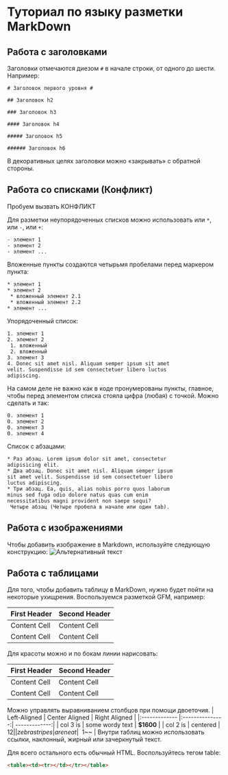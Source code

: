 # Туториал по языку разметки MarkDown

## Работа с заголовками

Заголовки отмечаются диезом `#` в начале строки, от
одного до шести. Например:

```
# Заголовок первого уровня #

## Заголовок h2

### Заголовок h3

#### Заголовок h4

##### Заголовок h5

###### Заголовок h6
```
В декоративных целях заголовки можно «закрывать» с
обратной стороны.

## Работа со списками (Конфликт)



Пробуем вызвать КОНФЛИКТ

Для разметки неупорядоченных списков можно использовать
или `*`, или `-`, или `+`:

```
- элемент 1
- элемент 2
- элемент ...
```

Вложенные пункты создаются четырьмя пробелами перед
маркером пункта:

```
* элемент 1
* элемент 2
 * вложенный элемент 2.1
 * вложенный элемент 2.2
* элемент ...
```

Упорядоченный список:

```
1. элемент 1
2. элемент 2
 1. вложенный
 2. вложенный
3. элемент 3
4. Donec sit amet nisl. Aliquam semper ipsum sit amet
velit. Suspendisse id sem consectetuer libero luctus
adipiscing.
```

На самом деле не важно как в коде пронумерованы пункты,
главное, чтобы перед элементом списка стояла цифра
(любая) с точкой. Можно сделать и так:

```
0. элемент 1
0. элемент 2
0. элемент 3
0. элемент 4
```

Список с абзацами:

```
* Раз абзац. Lorem ipsum dolor sit amet, consectetur
adipisicing elit.
* Два абзац. Donec sit amet nisl. Aliquam semper ipsum
sit amet velit. Suspendisse id sem consectetuer libero
luctus adipiscing.
* Три абзац. Ea, quis, alias nobis porro quos laborum
minus sed fuga odio dolore natus quas cum enim
necessitatibus magni provident non saepe sequi?
 Четыре абзац (Четыре пробела в начале или один tab).
 ```
 

## Работа с изображениями

Чтобы добавить изображение в Markdown, используйте следующую конструкцию:
![Альтернативный текст](https://phonoteka.org/uploads/posts/2022-01/1642965899_52-phonoteka-org-p-krasivii-fon-priroda-54.jpg)


## Работа с таблицами

Для того, чтобы добавить таблицу в MarkDown, нужно будет пойти на некоторые ухищрения. Воспользуемся разметкой GFM, например:

First Header | Second Header
------------- | -------------
Content Cell | Content Cell
Content Cell | Content Cell
Для красоты можно и по бокам линии нарисовать:

| First Header | Second Header |
| ------------- | ------------- |
| Content Cell | Content Cell |
| Content Cell | Content Cell |
Можно управлять выравниванием столбцов при помощи
двоеточия.
| Left-Aligned | Center Aligned | Right Aligned |
|:------------- |:---------------:| -------------:|
| col 3 is | some wordy text | **$1600** |
| col 2 is | centered | $12 |
| zebra stripes | are neat | ~~$1~~ |
Внутри таблиц можно использовать ссылки, наклонный,
жирный или зачеркнутый текст.


Для всего остального есть обычный HTML. Воспользуйтесь тегом table:
```HTML
<table><td><tr></td></tr></table>
```

